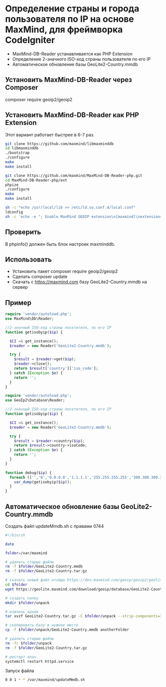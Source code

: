 # Определение страны и города пользователя по IP на основе MaxMind, для фреймворка CodeIgniter

- MaxMind-DB-Reader устанавливается как PHP Extension
- Определение 2-значного ISO-код страны пользователя по его IP
- Автоматическое обновление базы GeoLite2-Country.mmdb

## Установить MaxMind-DB-Reader через Composer

composer require geoip2/geoip2

## Установить MaxMind-DB-Reader как PHP Extension

Этот вариант работает быстрее в 6-7 раз.

```sh
git clone https://github.com/maxmind/libmaxminddb
cd libmaxminddb
./bootstrap
./configure
make
make install
```

```sh
git clone https://github.com/maxmind/MaxMind-DB-Reader-php.git
cd MaxMind-DB-Reader-php/ext
phpize
./configure
make
make install
```

```sh
sh -c "echo /usr/local/lib >> /etc/ld.so.conf.d/local.conf"
ldconfig
sh -c 'echo -e "; Enable MaxMind GEOIP extension\n[maxmind]\nextension=maxminddb.so" > /etc/php.d/maxminddb.ini'
```

## Проверить

В phpinfo() должен быть блок настроек maxminddb.

## Использовать

- Установить пакет composer require geoip2/geoip2
- Сделать composer update
- Скачать с https://maxmind.com базу GeoLite2-Country.mmdb на сервер

## Пример

```php
require 'vendor/autoload.php';
use MaxMind\Db\Reader;

//2-значный ISO-код страны посетителя, по его IP
function getisobyip($ip) {

  $CI =& get_instance();
  $reader = new Reader('GeoLite2-Country.mmdb');

  try {
    $result = $reader->get($ip);
    $reader->close();
    return $result['country']['iso_code'];
  } catch (Exception $e) {
    return '';
  }
}
```

```php
require 'vendor/autoload.php';
use GeoIp2\Database\Reader;

//2-значный ISO-код страны посетителя, по его IP
function getisobyip($ip) {

  $CI =& get_instance();
  $reader = new Reader('GeoLite2-Country.mmdb');

  try {
    $result = $reader->country($ip);
    return $result->country->isoCode;
  } catch (Exception $e) {
    return '';
  }
}
```

```php
function debug($ip) {
  foreach (['','0','0.0.0.0','1.1.1.1','255.255.255.255','300.300.300.300','1000.1000.1000.1000','1000.1000.1000','1000.1000','1000.'] as $ip) {
    var_dump(getisobyip($ip));
  }
}
```

## Автоматическое обновление базы GeoLite2-Country.mmdb

Создать файл updateMmdb.sh с правами 0744

```sh
#!/bin/sh

date

folder=/var/maxmind

# удалить старые файлы
rm -f $folder/GeoLite2-Country.mmdb
rm -f $folder/GeoLite2-Country.tar.gz

# скачать новый файл отсюда https://dev.maxmind.com/geoip/geoip2/geolite2
cd $folder
wget https://geolite.maxmind.com/download/geoip/database/GeoLite2-Country.tar.gz

# создать папку
mkdir $folder/unpack

# извлечь архив
tar xvzf GeoLite2-Country.tar.gz -C $folder/unpack --strip-components=1

# скопировать базу в нужное место
cp -f $folder/unpack/GeoLite2-Country.mmdb anotherFolder

# удалить старые файлы
rm -fr $folder/unpack
rm -f $folder/GeoLite2-Country.tar.gz

# рестарт апач
systemctl restart httpd.service
```

Запуск файла

```sh
0 0 1 * * /var/maxmind/updateMmdb.sh
```